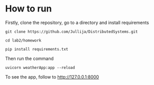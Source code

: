 # How to run

Firstly, clone the repository, go to a directory and install requirements

```
git clone https://github.com/Jullija/DistributedSystems.git

cd lab2/homework

pip install requirements.txt
```


Then run the command

```
uvicorn weatherApp:app --reload
```

To see the app, follow to http://127.0.0.1:8000